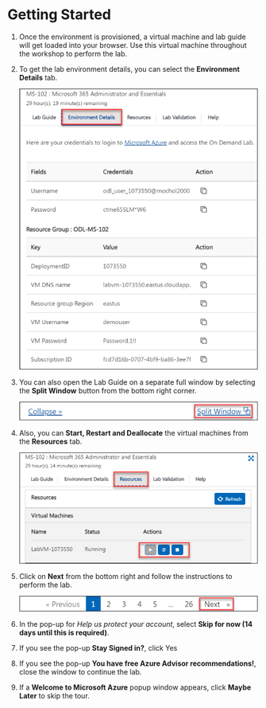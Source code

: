 # Getting Started

1. Once the environment is provisioned, a virtual machine and lab guide will get loaded into your browser. Use this virtual machine throughout the workshop to perform the lab.

1. To get the lab environment details, you can select the **Environment Details** tab.

    ![](../Images/MS-102-image-21.png)

1. You can also open the Lab Guide on a separate full window by selecting the **Split Window** button from the bottom right corner.

    ![](../Images/MS-102-image-22.png)   

1. Also, you can **Start, Restart and Deallocate** the virtual machines from the **Resources** tab.

    ![](../Images/MS-102-image-24.png)

1. Click on **Next** from the bottom right and follow the instructions to perform the lab.

    ![](../Images/MS-102-image-23.png)   

1. In the pop-up for *Help us protect your account*, select **Skip for now (14 days until this is required)**.

1. If you see the pop-up **Stay Signed in?**, click Yes

1. If you see the pop-up **You have free Azure Advisor recommendations!**, close the window to continue the lab.

1. If a **Welcome to Microsoft Azure** popup window appears, click **Maybe Later** to skip the tour.
